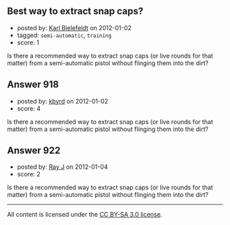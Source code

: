 ## Best way to extract snap caps?

- posted by: [Karl Bielefeldt](https://stackexchange.com/users/-1/288-karl-bielefeldt) on 2012-01-02
- tagged: `semi-automatic`, `training`
- score: 1

Is there a recommended way to extract snap caps (or live rounds for that matter) from a semi-automatic pistol without flinging them into the dirt?


## Answer 918

- posted by: [kbyrd](https://stackexchange.com/users/-1/37-kbyrd) on 2012-01-02
- score: 4

Is there a recommended way to extract snap caps (or live rounds for that matter) from a semi-automatic pistol without flinging them into the dirt?


## Answer 922

- posted by: [Ray J](https://stackexchange.com/users/-1/166-ray-j) on 2012-01-04
- score: 2

Is there a recommended way to extract snap caps (or live rounds for that matter) from a semi-automatic pistol without flinging them into the dirt?



---

All content is licensed under the [CC BY-SA 3.0 license](https://creativecommons.org/licenses/by-sa/3.0/).
